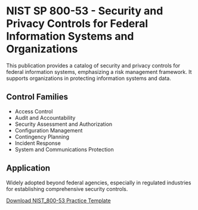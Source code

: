 # NIST SP 800-53 - Security and Privacy Controls for Federal Information Systems and Organizations

This publication provides a catalog of security and privacy controls for federal information systems, emphasizing a risk management framework. It supports organizations in protecting information systems and data.

## Control Families
- Access Control
- Audit and Accountability
- Security Assessment and Authorization
- Configuration Management
- Contingency Planning
- Incident Response
- System and Communications Protection

## Application
Widely adopted beyond federal agencies, especially in regulated industries for establishing comprehensive security controls.

[Download NIST_800-53 Practice Template](https://github.com/agustus9/grc-portfolio/blob/main/financial-regulations/NIST_800-53_Practice_Template.xlsx)

